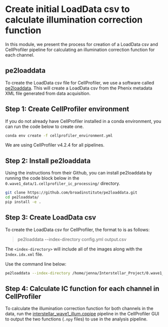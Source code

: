 # Create initial LoadData csv to calculate illumination correction function

In this module, we present the process for creation of a LoadData csv and CellProfiler pipeline for calculating an illumination correction function for each channel.

## pe2loaddata

To create the LoadData csv file for CellProfiler, we use a software called [pe2loaddata](https://github.com/broadinstitute/pe2loaddata/tree/220ac512bfc0c2e582d379b19411c1585272aee3). 
This will create a LoadData csv from the Phenix metadata XML file generated from data acquisition. 

## Step 1: Create CellProfiler environment

If you do not already have CellProfiler installed in a conda environment, you can run the code below to create one.

```sh
conda env create -f cellprofiler_environment.yml
```

We are using CellProfiler v4.2.4 for all pipelines.

## Step 2: Install pe2loaddata

Using the instructions from their Github, you can install pe2loaddata by running the code block below in the `0.wave1_data/1.cellprofiler_ic_processing/` directory.

```sh
git clone https://github.com/broadinstitute/pe2loaddata.git
cd pe2loaddata/
pip install -e .
```

## Step 3: Create LoadData csv

To create the LoadData csv for CellProfiler, the format to is as follows:

> pe2loaddata --index-directory <index-directory> config.yml output.csv

The `<index-directory>` will include all of the images along with the `Index.idx.xml` file.

Use the command line below:

```sh
pe2loaddata --index-directory /home/jenna/Interstellar_Project/0.wave1_data/0.download_data/70117_20230118MM1_AbTest_V2__2023-01-25T16_44_54-Measurement1/Images config.yml wave1.csv
```

## Step 4: Calculate IC function for each channel in CellProfiler

To calculate the illumination correction function for both channels in the data, run the [interstellar_wave1_illum.cppipe](interstellar_wave1_illum.cppipe) pipeline in the CellProfiler GUI to output the two functions (`.npy` files) to use in the analysis pipeline.
